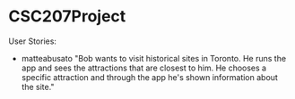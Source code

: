 # CSC207Project

User Stories:
- matteabusato "Bob wants to visit historical sites in Toronto. He runs the app and sees the attractions that are 
closest to him. He chooses a specific attraction and through the app he's shown information about the site."